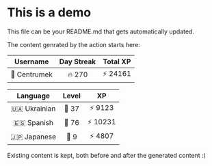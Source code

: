 # This is a demo

This file can be your README.md that gets automatically updated.

The content genrated by the action starts here:

<!--START_SECTION:duolingoStats-->
<!-- Automatically generated with https://github.com/centrumek/duolingo-readme-stats-->

| Username | Day Streak | Total XP |
|:---:|:---:|:---:|
| 👤 Centrumek | 🔥 270 | ⚡ 24161 |

| Language | Level | XP |
|:---:|:---:|:---:|
| 🇺🇦 Ukrainian | 👑 37 | ⚡ 9123 |
| 🇪🇸 Spanish | 👑 76 | ⚡ 10231 |
| 🇯🇵 Japanese | 👑 9 | ⚡ 4807 |

<!--END_SECTION:duolingoStats-->

Existing content is kept, both before and after the generated content :)